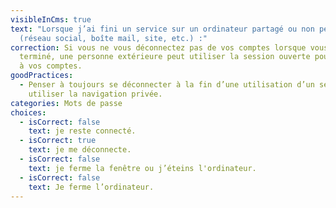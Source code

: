 ```yaml
---
visibleInCms: true
text: "Lorsque j’ai fini un service sur un ordinateur partagé ou non personnel
  (réseau social, boîte mail, site, etc.) :"
correction: Si vous ne vous déconnectez pas de vos comptes lorsque vous avez
  terminé, une personne extérieure peut utiliser la session ouverte pour accéder
  à vos comptes.
goodPractices:
  - Penser à toujours se déconnecter à la fin d’une utilisation d’un service ou
    utiliser la navigation privée.
categories: Mots de passe
choices:
  - isCorrect: false
    text: je reste connecté.
  - isCorrect: true
    text: je me déconnecte.
  - isCorrect: false
    text: je ferme la fenêtre ou j’éteins l'ordinateur.
  - isCorrect: false
    text: Je ferme l’ordinateur.
---
```

